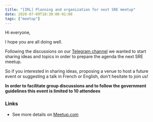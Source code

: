 ```yaml
---
title: "[IRL] Planning and organization for next SRE meetup"
date: 2020-07-09T18:30:00-01:00
tags: ["meetup"]
---
```

Hi everyone,

I hope you are all doing well.

Following the discussions on our [Telegram channel](https://t.me/joinchat/HjS_51LZVJ6cJ-D3K-r-iA) we wanted to start sharing ideas and topics in order to prepare the agenda the next SRE meetup.

<!--more-->

So if you interested in sharing ideas, proposing a venue to host a future event or suggesting a talk in French or English, don't hesitate to join us!

**In order to facilitate group discussions and to follow the government guidelines this event is limited to 10 attendees**


### Links

* See more details on [Meetup.com](https://www.meetup.com/Site-Reliability-Engineering-Paris/events/271699685/)
